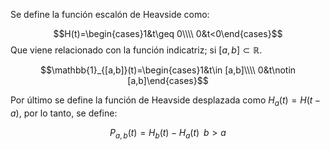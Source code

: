 
Se define la función escalón de Heavside como: 

$$H(t)=\begin{cases}1&t\geq 0\\\\ 0&t<0\end{cases}$$ 
Que viene relacionado con la función indicatriz; si $[a,b]\subset\mathbb{R}$. 

$$\mathbb{1}_{[a,b]}(t)=\begin{cases}1&t\in [a,b]\\\\
0&t\notin [a,b]\end{cases}$$ 

Por último se define la función de Heavside desplazada como $H_a(t)=H(t-a)$, por lo tanto, se define: 

$$P_{a,b}(t)=H_b(t)-H_a(t)\;\;b>a$$ 
